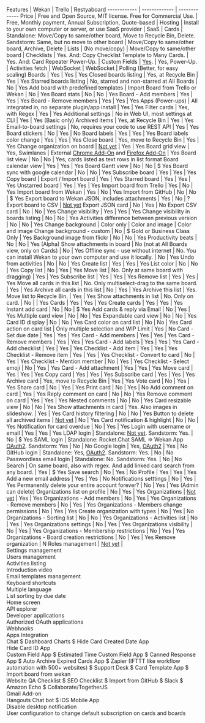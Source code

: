 Features | Wekan | Trello | Restyaboard
------------ | ------------- | -------------
Price | Free and Open Source, MIT license. Free for Commercial Use. | Free, Monthly payment, Annual Subscription, Quote-based |
Hosting | Install to your own computer or server, or use SaaS provider | SaaS |
Cards | Standalone: Move/Copy to same/other board, Move to Recycle Bin, Delete. Sandstorm: Same, but no move to other board | Move/Copy to same/other board, Archive, Delete |
Lists | (No move/copy) | Move/Copy to same/other board |
Checklists | Yes. And: Copy Checklist Template to Many Cards. | Yes. And: Card Repeater Power-Up. |
Custom Fields | [Yes](https://github.com/wekan/wekan/wiki/Custom-Fields). | Yes, Power-Up. |
Activities fetch | WebSocket | WebSocket | Polling (Better, for easy scaling)
Boards | Yes | Yes | Yes
Closed boards listing | Yes, at Recycle Bin | Yes | Yes
Starred boards listing | No, starred and non-starred at All Boards | No | Yes
Add board with predefined templates | Import Board from Trello or Wekan | No | Yes
Board stats | No | No | Yes
Board - Add members | Yes | Yes | Yes
Board - Remove members | Yes | Yes | Yes
Apps (Power-ups) | All integrated in, no separate plugin/app  install | Yes | Yes
Filter cards | Yes, with Regex | Yes | Yes
Additional settings | No in Web UI, most settings at CLI | Yes | Yes (Basic only)
Archived items | Yes, at Recycle Bin | Yes | Yes
Email-to-board settings | No, requires your code to use REST API | Yes | Yes
Board stickers | No | Yes | No
Board labels | Yes | Yes | Yes
Board labels color change | Yes | Yes | Yes
Close board | Yes, move to Recycle Bin | Yes | Yes
Change organization on board | [Not yet](https://github.com/wekan/wekan/issues/802#issuecomment-416474860) | Yes | Yes
Board grid view	| Yes, Swimlanes | External [Chrome Add-On](https://chrome.google.com/webstore/detail/swimlanes-for-trello/lhgcmlaedabaaaihmfdkldejjjmialgl) and [Firefox Add-On](https://addons.mozilla.org/en-US/firefox/addon/swimlanes-for-trello/) | Yes
Board list view | No | No | Yes, cards listed as text rows in list format
Board calendar view | Yes | Yes | Yes
Board Gantt view | No | No | $ Yes
Board sync with google calendar | No | No | Yes
Subscribe board | Yes | Yes | Yes
Copy board | Export / Import board | Yes | Yes
Starred board | Yes | Yes | Yes
Unstarred board | Yes | Yes | Yes
Import board from Trello | Yes | No | Yes
Import board from Wekan | Yes | No | Yes
Import from GitHub | No | No | $ Yes
Export board to Wekan JSON, includes attachments | Yes | No | ?
Export board to CSV | [Not yet](https://github.com/wekan/wekan/pull/413)
Export JSON card | No | Yes | No
Export CSV card | No | No | Yes
Change visibility | Yes | Yes | Yes
Change visibility in boards listing | No | No | Yes
Activities difference between previous version | No | No | Yes
Change background | Color only | Color and image | Color and image
Change background - custom | No | $ Gold or Business Class Only | Yes
Background image from flickr | No | No | Yes
Productivity beats | No | No | Yes (Alpha)
Show attachments in board | No (not at All Boards view, only on Cards) | No | Yes
Offline sync - use without internet | No. You can install Wekan to your own computer and use it locally. | No | Yes
Undo from activities | No | No | Yes
Create list | Yes | Yes | Yes
List color | No | No | Yes
Copy list | No | Yes | Yes
Move list | No. Only at same board with dragging) | Yes | Yes
Subscribe list | Yes | Yes | Yes
Remove list | Yes | Yes | Yes
Move all cards in this list | No. Only multiselect-drag to the same board. | Yes | Yes
Archive all cards in this list | No | Yes | Yes
Archive this list | Yes. Move list to Recycle Bin. | Yes | Yes
Show attachments in list | No. Only on card. | No | | Yes
Cards | Yes | Yes | Yes
Create cards | Yes | Yes | Yes
Instant add card | No | No | $ Yes
Add cards & reply via Email | No | Yes | Yes
Multiple card view | No | No | Yes
Expandable card view | No | No | Yes
Card ID display	| No | No | Yes
Card color on card list | No | No | Yes
Card action on card list | Only multiple selection and WIP Limit | Yes | No
Card - Set due date | Yes | Yes | Yes
Card - Add members | Yes | Yes | Yes
Card - Remove members | Yes | Yes | Yes
Card - Add labels | Yes | Yes | Yes
Card - Add checklist | Yes | Yes | Yes
Checklist - Add item | Yes | Yes | Yes
Checklist - Remove item | Yes | Yes | Yes
Checklist - Convert to card | No | Yes | Yes
Checklist - Mention member | No | Yes | Yes
Checklist - Select emoji | No | Yes | Yes
Card - Add attachment | Yes | Yes | Yes
Move card | Yes | Yes | Yes
Copy card | Yes | Yes | Yes
Subscribe card | Yes | Yes | Yes
Archive card | Yes, move to Recycle Bin | Yes | Yes
Vote card | No | Yes | Yes
Share card | No | Yes | Yes
Print card | No | Yes | No
Add comment on card | Yes | Yes
Reply comment on card | No | No | Yes
Remove comment on card | Yes | Yes | Yes
Nested comments | No | No | Yes
Card resizable view | No | No | Yes
Show attachments in card | Yes. Also images in slideshow. | Yes | Yes
Card history filtering | No | No | Yes
Button to delete all archived items | [Not yet](https://github.com/wekan/wekan/issues/1625) | No | Yes
Card notification & highlight | No | No | Yes
Notification for card overdue | No | Yes | Yes
Login with username or email | Yes | Yes | Yes
LDAP login | Standalone: [Not yet](https://github.com/wekan/wekan/pull/1826). Sandstorm: Yes. | No | $ Yes
SAML login | Standalone: Rocket.Chat SAML => Wekan App [OAuth2](https://github.com/wekan/wekan/wiki/OAuth2). Sandstorm: Yes | No | No
Google login | Yes, [OAuth2](https://github.com/wekan/wekan/wiki/OAuth2) | Yes | No
GitHub login | Standalone: Yes, [OAuth2](https://github.com/wekan/wekan/wiki/OAuth2). Sandstorm: Yes. | No | No
Passwordless email login | Standalone: No. Sandstorm: Yes. | No | No
Search | On same board, also with regex. And add linked card search from any board. | Yes | $ Yes
Save search | No | Yes | No
Profile	| Yes | Yes | Yes
Add a new email address | Yes | Yes | No
Notifications setttings | No | Yes | Yes
Permanently delete your entire account forever?	| No | Yes | Yes (Admin can delete)
Organizations list on profile | No | Yes | Yes
Organizations | [Not yet](https://github.com/wekan/wekan/issues/802) | Yes | Yes
Organizations - Add members | No | Yes | Yes
Organizations - Remove members | No | Yes | Yes
Organizations - Members change permissions | No | Yes | Yes
Create organization with types | No | Yes | No
Organizations - Sorting list | No | No | Yes
Organizations - Activities list | No | Yes | Yes
Organizations settings | No | Yes | Yes
Organizations visibility | No | Yes | Yes
Organizations - Membership restrictions | No | Yes | Yes
Organizations - Board creation restrictions | No | Yes | Yes
Remove organization | N
Roles management | [Not yet](https://github.com/wekan/wekan/issues/1861) | 		
Settings management		
Users management		
Activities listing		
Introduction video		
Email templates management		
Keyboard shortcuts		
Multiple language		
List sorting by due date		
Home screen		
API explorer		
Developer applications		
Authorized OAuth applications		
Webhooks		
Apps Integration		
Chat		 $
Dashboard Charts		 $
Hide Card Created Date App		
Hide Card ID App		
Custom Field App		 $
Estimated Time Custom Field App		 $
Canned Response App		 $
Auto Archive Expired Cards App		 $
Zapier (IFTTT like workflow automation with 500+ websites)		 $
Support Desk		 $
Card Template App		 $
Import board from wekan		
Website QA Checklist		 $
SEO Checklist		 $
Import from GitHub		 $
Slack		 $
Amazon Echo		 $
Collaborate/TogetherJS		
Gmail Add-on		
Hangouts Chat bot		 $
iOS Mobile App		
Disable desktop notification		
User configuration to change default subscription on cards and boards		